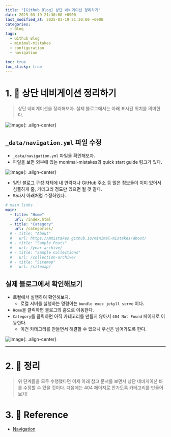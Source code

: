 ```yaml
---
title: "[Github Blog] 상단 네비게이션 정리하기"
date: 2025-03-19 21:30:00 +0900
last_modified_at: 2025-03-19 21:30:00 +0900
categories:
  - Blog
tags:
  - Github Blog
  - minimal-mistakes
  - configuration
  - navigation

toc: true
toc_sticky: true
---
```


# 1. 📂 상단 네비게이션 정리하기

> 상단 네비게이션을 정리해보자. 실제 블로그에서는 아래 표시된 위치를 의미한다.

![Image](https://github.com/user-attachments/assets/ae114958-cb3b-4f1e-b105-d2be82fb139b){: .align-center}

## `_data/navigation.yml` 파일 수정

- `_data/navigation.yml` 파일을 확인해보자.
- 파일을 보면 외부에 있는 monimal-mistakes의 quick start guide 링크가 있다.

![Image](https://github.com/user-attachments/assets/56a44c15-add1-43fa-81b9-a7fcddf8ce1e){: .align-center}

- 일단 블로그 구성 자체에 내 연락처나 GitHub 주소 등 많은 정보들이 이미 있어서 심플하게 홈, 카테고리 정도만 있으면 될 것 같다.
- 따라서 아래처럼 수정하였다.

```yaml
# main links
main:
  - title: "Home"
    url: /index.html
  - title: "Category"
    url: /categories/
  # - title: "About"
  #   url: https://mmistakes.github.io/minimal-mistakes/about/
  # - title: "Sample Posts"
  #   url: /year-archive/
  # - title: "Sample Collections"
  #   url: /collection-archive/
  # - title: "Sitemap"
  #   url: /sitemap/
```

## 실제 블로그에서 확인해보기

- 로컬에서 실행하여 확인해보자.
  - 로컬 서버를 실행하는 명령어는 `bundle exec jekyll serve` 이다.
- `Home`을 클릭하면 블로그의 홈으로 이동한다.
- `Category`를 클릭하면 아직 카테고리를 만들지 않아서 `404 Not Found` 페이지로 이동한다.
  - 이건 카테고리를 만들면서 해결할 수 있으니 우선은 넘어가도록 한다.

![Image](https://github.com/user-attachments/assets/5bd1fb1d-6e74-4c7c-9ae9-437ad45016a9){: .align-center}

---

# 2. 📝 정리

> 위 단계들을 모두 수행했다면 이제 아래 참고 문서를 보면서 상단 네비게이션 바를 수정할 수 있을 것이다. 다음에는 404 페이지로 안가도록 카테고리를 만들어보자!

# 3. 🔗 Reference

- [Navigation](https://mmistakes.github.io/minimal-mistakes/docs/navigation/)